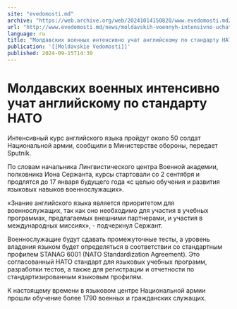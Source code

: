 ```yaml
---
site: "evedomosti.md"
archive: "https://web.archive.org/web/20241014150820/www.evedomosti.md/news/moldavskih-voennyh-intensivno-uchat-anglijskomu-po-standartu"
url: "http://www.evedomosti.md/news/moldavskih-voennyh-intensivno-uchat-anglijskomu-po-standartu"
language: ru
title: "Молдавских военных интенсивно учат английскому по стандарту НАТО"
publication: '[[Moldavskie Vedomosti]]'
published: 2024-09-15T14:30
---
```


# Молдавских военных интенсивно учат английскому по стандарту НАТО

Интенсивный курс английского языка пройдут около 50 солдат Национальной армии, сообщили в Министерстве обороны, передает Sputnik.

По словам начальника Лингвистического центра Военной академии, полковника Иона Сержанта, курсы стартовали со 2 сентября и продлятся до 17 января будущего года «с целью обучения и развития языковых навыков военнослужащих».

«Знание английского языка является приоритетом для военнослужащих, так как оно необходимо для участия в учебных программах, предлагаемых внешними партнерами, и участия в международных миссиях», - подчеркнул Сержант.

Военнослужащие будут сдавать промежуточные тесты, а уровень владения языком будет определяться в соответствии со стандартным профилем STANAG 6001 (NATO Standardization Agreement). Это согласованный НАТО стандарт для языковых учебных программ, разработки тестов, а также для регистрации и отчетности по стандартизированным языковым профилям.

К настоящему времени в языковом центре Национальной армии прошли обучение более 1790 военных и гражданских служащих.